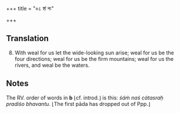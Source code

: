 +++
title = "०८ शं नः"

+++
## Translation
8. With weal for us let the wide-looking sun arise; weal for us be the  
four directions; weal for us be the firm mountains; weal for us the  
rivers, and weal be the waters.

## Notes
The RV. order of words in **b** ⌊cf. introd.⌋ is this: *śáṁ naś cátasraḥ  
pradíśo bhavantu*. ⌊The first pāda has dropped out of Ppp.⌋

